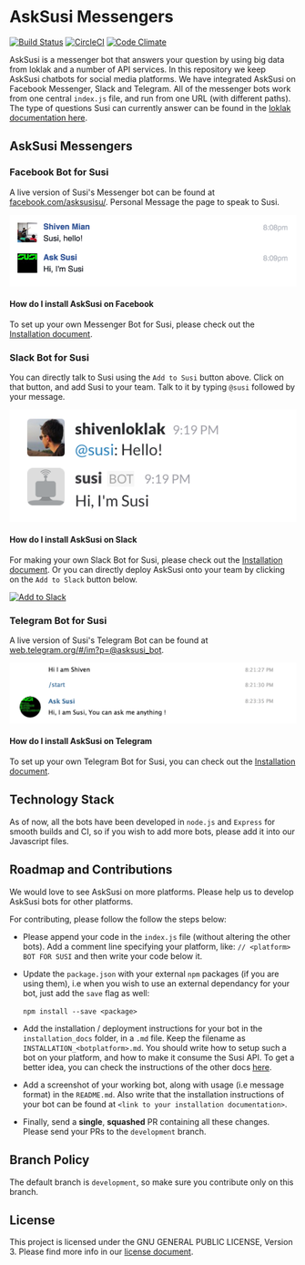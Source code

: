 # AskSusi Messengers

[![Build Status](https://travis-ci.org/fossasia/asksusi_messengers.svg?branch=development)](https://travis-ci.org/fossasia/asksusi_messengers)
[![CircleCI](https://img.shields.io/circleci/project/fossasia/asksusi_messengers.svg?maxAge=2592000?style=flat-square)](https://circleci.com/gh/fossasia/asksusi_messengers)
[![Code Climate](https://codeclimate.com/github/fossasia/asksusi_messengers/badges/gpa.svg)](https://codeclimate.com/github/fossasia/asksusi_messengers)

AskSusi is a messenger bot that answers your question by using big data from loklak and a number of API services. In this repository we keep AskSusi chatbots for social media platforms. We have integrated AskSusi on Facebook Messenger, Slack and Telegram. All of the messenger bots work from one central ```index.js``` file, and run from one URL (with different paths). The type of questions Susi can currently answer can be found in the [loklak documentation here](https://github.com/loklak/loklak_server/blob/development/docs/AskSUSI.md). 

## AskSusi Messengers

### Facebook Bot for Susi

A live version of Susi's Messenger bot can be found at [facebook.com/asksusisu/](https://www.facebook.com/asksusisu/). Personal Message the page to speak to Susi.

![Susi Messenger](docs/images/messenger_screenshot.png "Susi Messenger")

#### How do I install AskSusi on Facebook

To set up your own Messenger Bot for Susi, please check out the [Installation document](/docs/INSTALLATION_FACEBOOK.md).

### Slack Bot for Susi

You can directly talk to Susi using the ```Add to Susi``` button above. Click on that button, and add Susi to your team. Talk to it by typing ```@susi``` followed by your message.

![Susi Slack](docs/images/slack_screenshot.png "Susi Slack")

#### How do I install AskSusi on Slack

For making your own Slack Bot for Susi, please check out the [Installation document](/docs/INSTALLATION_SLACK.md). Or you can directly deploy AskSusi onto your team by clicking on the ```Add to Slack``` button below.

<a href="https://slack.com/oauth/authorize?scope=incoming-webhook,bot&client_id=62652302743.69257872898"><img alt="Add to Slack" height="40" width="139" src="https://platform.slack-edge.com/img/add_to_slack.png" srcset="https://platform.slack-edge.com/img/add_to_slack.png 1x, https://platform.slack-edge.com/img/add_to_slack@2x.png 2x" /></a>

### Telegram Bot for Susi

A live version of Susi's Telegram Bot can be found at [web.telegram.org/#/im?p=@asksusi_bot](https://web.telegram.org/#/im?p=@asksusi_bot). 

![Susi Telegram](docs/images/telegram_screenshot.png "Susi Telegram")

#### How do I install AskSusi on Telegram

To set up your own Telegram Bot for Susi, you can check out the [Installation document](/docs/INSTALLATION_TELEGRAM.md).

## Technology Stack

As of now, all the bots have been developed in ```node.js``` and ```Express``` for smooth builds and CI, so if you wish to add more bots, please add it into our Javascript files. 

## Roadmap and Contributions

We would love to see AskSusi on more platforms. Please help us to develop AskSusi bots for other platforms. 

For contributing, please follow the follow the steps below:

* Please append your code in the ```index.js``` file (without altering the other bots). Add a comment line specifying your platform, like:
```// <platform> BOT FOR SUSI```
and then write your code below it.

* Update the ```package.json``` with your external ```npm``` packages (if you are using them), i.e when you wish to use an external dependancy for your bot, just add the ```save``` flag as well:

	```npm install --save <package>```

* Add the installation / deployment instructions for your bot in the ```installation_docs``` folder, in a ```.md``` file. Keep the filename as ```INSTALLATION_<botplatform>.md```. You should write how to setup such a bot on your platform, and how to make it consume the Susi API. To get a better idea, you can check the instructions of the other docs [here](/installation_docs).

* Add a screenshot of your working bot, along with usage (i.e message format) in the ```README.md```. Also write that the installation instructions of your bot can be found at ```<link to your installation documentation>```.

* Finally, send a **single**, **squashed** PR containing all these changes. Please send your PRs to the ```development``` branch.

## Branch Policy

The default branch is ```development```, so make sure you contribute only on this branch.

## License

This project is licensed under the GNU GENERAL PUBLIC LICENSE, Version 3. Please find more info in our [license document](LICENSE.md).
